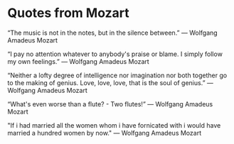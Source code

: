 # Quotes from Mozart

“The music is not in the notes,
but in the silence between.” 
― Wolfgang Amadeus Mozart

“I pay no attention whatever to anybody's praise or blame. I simply follow my own feelings.” 
― Wolfgang Amadeus Mozart

“Neither a lofty degree of intelligence nor imagination nor both together go to the making of genius. Love, love, love, that is the soul of genius.” 
― Wolfgang Amadeus Mozart

“What's even worse than a flute? - Two flutes!” 
― Wolfgang Amadeus Mozart

"If i had married all the women whom i have fornicated with i would have married a hundred women by now."
― Wolfgang Amadeus Mozart
